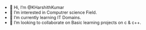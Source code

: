 - 👋 Hi, I’m @KHarshithKumar
- 👀 I’m interested in Computrer science Field.
- 🌱 I’m currently learning IT Domains.
- 💞️ I’m looking to collaborate on Basic learning projects on c & c++.
  

<!---
KHarshithKumar/KHarshithKumar is a ✨ special ✨ repository because its `README.md` (this file) appears on your GitHub profile.
You can click the Preview link to take a look at your changes.
--->

